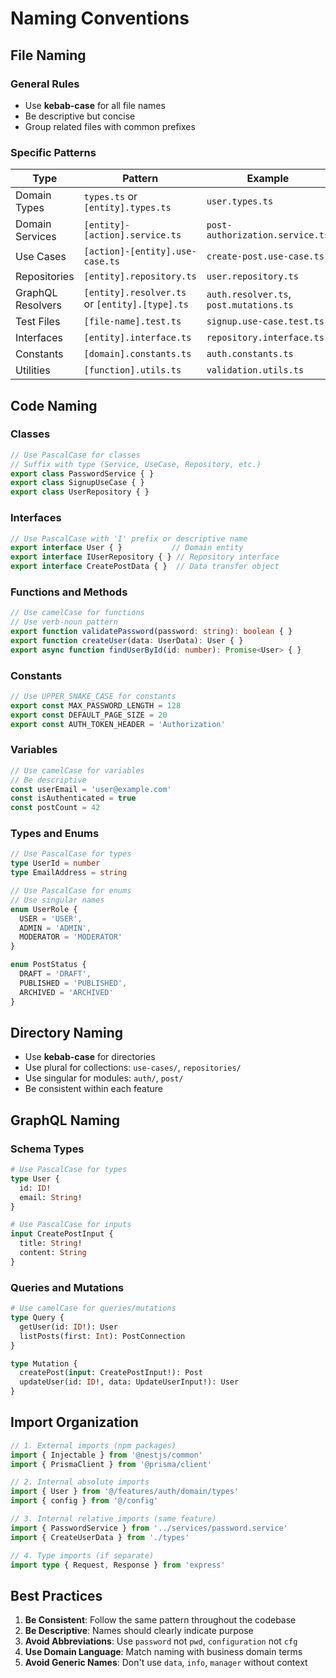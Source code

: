 # Naming Conventions

## File Naming

### General Rules
- Use **kebab-case** for all file names
- Be descriptive but concise
- Group related files with common prefixes

### Specific Patterns

| Type | Pattern | Example |
|------|---------|---------|
| Domain Types | `types.ts` or `[entity].types.ts` | `user.types.ts` |
| Domain Services | `[entity]-[action].service.ts` | `post-authorization.service.ts` |
| Use Cases | `[action]-[entity].use-case.ts` | `create-post.use-case.ts` |
| Repositories | `[entity].repository.ts` | `user.repository.ts` |
| GraphQL Resolvers | `[entity].resolver.ts` or `[entity].[type].ts` | `auth.resolver.ts`, `post.mutations.ts` |
| Test Files | `[file-name].test.ts` | `signup.use-case.test.ts` |
| Interfaces | `[entity].interface.ts` | `repository.interface.ts` |
| Constants | `[domain].constants.ts` | `auth.constants.ts` |
| Utilities | `[function].utils.ts` | `validation.utils.ts` |

## Code Naming

### Classes
```typescript
// Use PascalCase for classes
// Suffix with type (Service, UseCase, Repository, etc.)
export class PasswordService { }
export class SignupUseCase { }
export class UserRepository { }
```

### Interfaces
```typescript
// Use PascalCase with 'I' prefix or descriptive name
export interface User { }           // Domain entity
export interface IUserRepository { } // Repository interface
export interface CreatePostData { }  // Data transfer object
```

### Functions and Methods
```typescript
// Use camelCase for functions
// Use verb-noun pattern
export function validatePassword(password: string): boolean { }
export function createUser(data: UserData): User { }
export async function findUserById(id: number): Promise<User> { }
```

### Constants
```typescript
// Use UPPER_SNAKE_CASE for constants
export const MAX_PASSWORD_LENGTH = 128
export const DEFAULT_PAGE_SIZE = 20
export const AUTH_TOKEN_HEADER = 'Authorization'
```

### Variables
```typescript
// Use camelCase for variables
// Be descriptive
const userEmail = 'user@example.com'
const isAuthenticated = true
const postCount = 42
```

### Types and Enums
```typescript
// Use PascalCase for types
type UserId = number
type EmailAddress = string

// Use PascalCase for enums
// Use singular names
enum UserRole {
  USER = 'USER',
  ADMIN = 'ADMIN',
  MODERATOR = 'MODERATOR'
}

enum PostStatus {
  DRAFT = 'DRAFT',
  PUBLISHED = 'PUBLISHED',
  ARCHIVED = 'ARCHIVED'
}
```

## Directory Naming

- Use **kebab-case** for directories
- Use plural for collections: `use-cases/`, `repositories/`
- Use singular for modules: `auth/`, `post/`
- Be consistent within each feature

## GraphQL Naming

### Schema Types
```graphql
# Use PascalCase for types
type User {
  id: ID!
  email: String!
}

# Use PascalCase for inputs
input CreatePostInput {
  title: String!
  content: String
}
```

### Queries and Mutations
```graphql
# Use camelCase for queries/mutations
type Query {
  getUser(id: ID!): User
  listPosts(first: Int): PostConnection
}

type Mutation {
  createPost(input: CreatePostInput!): Post
  updateUser(id: ID!, data: UpdateUserInput!): User
}
```

## Import Organization

```typescript
// 1. External imports (npm packages)
import { Injectable } from '@nestjs/common'
import { PrismaClient } from '@prisma/client'

// 2. Internal absolute imports
import { User } from '@/features/auth/domain/types'
import { config } from '@/config'

// 3. Internal relative imports (same feature)
import { PasswordService } from '../services/password.service'
import { CreateUserData } from './types'

// 4. Type imports (if separate)
import type { Request, Response } from 'express'
```

## Best Practices

1. **Be Consistent**: Follow the same pattern throughout the codebase
2. **Be Descriptive**: Names should clearly indicate purpose
3. **Avoid Abbreviations**: Use `password` not `pwd`, `configuration` not `cfg`
4. **Use Domain Language**: Match naming with business domain terms
5. **Avoid Generic Names**: Don't use `data`, `info`, `manager` without context